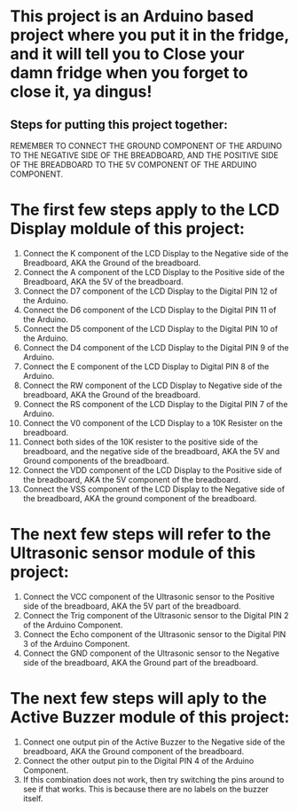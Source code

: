 # This project is an Arduino based project where you put it in the fridge, and it will tell you to Close your damn fridge when you forget to close it, ya dingus!

## Steps for putting this project together:

REMEMBER TO CONNECT THE GROUND COMPONENT OF THE ARDUINO TO THE NEGATIVE SIDE OF THE BREADBOARD, AND THE POSITIVE SIDE OF THE BREADBOARD TO THE 5V COMPONENT OF THE ARDUINO COMPONENT.

# The first few steps apply to the LCD Display moldule of this project:
1) Connect the K component of the LCD Display to the Negative side of the Breadboard, AKA the Ground of the breadboard.
2) Connect the A component of the LCD Display to the Positive side of the Breadboard, AKA the 5V of the breadboard.
3) Connect the D7 component of the LCD Display to the Digital PIN 12 of the Arduino.
4) Connect the D6 component of the LCD Display to the Digital PIN 11 of the Arduino.
5) Connect the D5 component of the LCD Display to the Digital PIN 10 of the Arduino.
6) Connect the D4 component of the LCD Display to the Digital PIN 9 of the Arduino.
7) Connect the E component of the LCD Display to Digital PIN 8 of the Arduino.
8) Connect the RW component of the LCD Display to Negative side of the breadboard, AKA the Ground of the breadboard.
9) Connect the RS component of the LCD Display to the Digital PIN 7 of the Arduino.
10) Connect the V0 component of the LCD Display to a 10K Resister on the breadboard.
11) Connect both sides of the 10K resister to the positive side of the breadboard, and the negative side of the breadboard, AKA the 5V and Ground components of the breadboard.
12) Connect the VDD component of the LCD Display to the Positive side of the breadboard, AKA the 5V component of the breadboard.
13) Connect the VSS component of the LCD Display to the Negative side of the breadboard, AKA the ground component of the breadboard.

# The next few steps will refer to the Ultrasonic sensor module of this project:
1) Connect the VCC component of the Ultrasonic sensor to the Positive side of the breadboard, AKA the 5V part of the breadboard.
2) Connect the Trig component of the Ultrasonic sensor to the Digital PIN 2 of the Arduino Component.
3) Connect the Echo component of the Ultrasonic sensor to the Digital PIN 3 of the Arduino Component.
4) Connect the GND component of the Ultrasonic sensor to the Negative side of the breadboard, AKA the Ground part of the breadboard.

# The next few steps will aply to the Active Buzzer module of this project:
1) Connect one output pin of the Active Buzzer to the Negative side of the breadboard, AKA the Ground component of the breadboard.
2) Connect the other output pin to the Digital PIN 4 of the Arduino Component.
3) If this combination does not work, then try switching the pins around to see if that works. This is because there are no labels on the buzzer itself.
